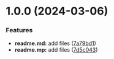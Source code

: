 # 1.0.0 (2024-03-06)


### Features

* **readme.md:** add files ([7a79bd1](https://github.com/aseltoichubekova/git-extended/commit/7a79bd14531d4c392249488cd33b2639b544c534))
* **readme.mp:** add files ([7d5c043](https://github.com/aseltoichubekova/git-extended/commit/7d5c04349c25d72a9e29348af2a8ced96c1403cf))



